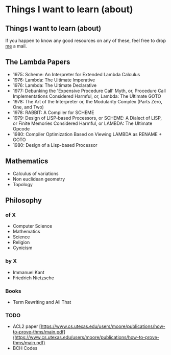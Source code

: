 # Things I want to learn \(about\)

## Things I want to learn \(about\)

If you happen to know any good resources on any of these, feel free to drop [me](mailto:joshibharathiramana@gmail.com) a mail.

## The Lambda Papers

* 1975: Scheme: An Interpreter for Extended Lambda Calculus
* 1976: Lambda: The Ultimate Imperative
* 1976: Lambda: The Ultimate Declarative
* 1977: Debunking the 'Expensive Procedure Call' Myth, or, Procedure Call Implementations Considered Harmful, or, Lambda: The Ultimate GOTO
* 1978: The Art of the Interpreter or, the Modularity Complex \(Parts Zero, One, and Two\)
* 1978: RABBIT: A Compiler for SCHEME
* 1979: Design of LISP-based Processors, or SCHEME: A Dialect of LISP, or Finite Memories Considered Harmful, or LAMBDA: The Ultimate Opcode
* 1980: Compiler Optimization Based on Viewing LAMBDA as RENAME + GOTO
* 1980: Design of a Lisp-based Processor

## Mathematics

* Calculus of variations
* Non euclidean geometry
* Topology

## Philosophy

### of X

* Computer Science
* Mathematics
* Science
* Religion
* Cynicism

### by X

* Immanuel Kant
* Friedrich Nietzsche

### Books

* Term Rewriting and All That

### TODO

* ACL2 paper [https://www.cs.utexas.edu/users/moore/publications/how-to-prove-thms/main.pdf](https://www.cs.utexas.edu/users/moore/publications/how-to-prove-thms/main.pdf)
* BCH Codes

